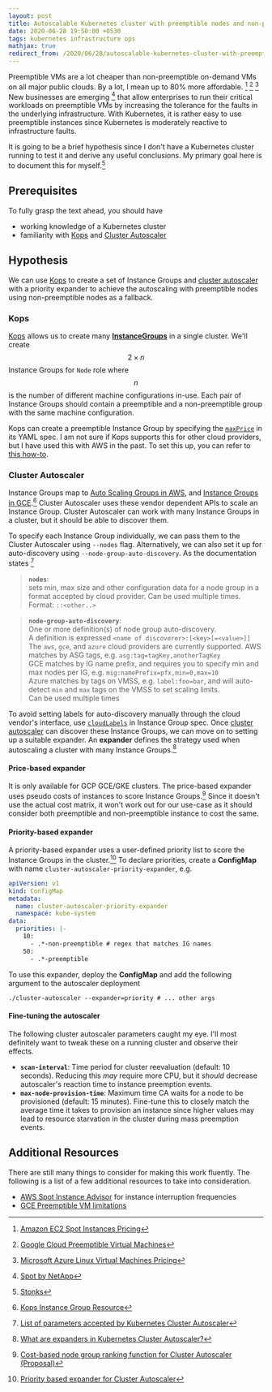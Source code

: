 ```yaml
---
layout: post
title: Autoscalable Kubernetes cluster with preemptible nodes and non-preemptible fallback
date: 2020-06-28 19:50:00 +0530
tags: kubernetes infrastructure ops
mathjax: true
redirect_from: /2020/06/28/autoscalable-kubernetes-cluster-with-preemptible-nodes
---
```


Preemptible VMs are a lot cheaper than non-preemptible on-demand VMs on all
major public clouds. By a lot, I mean up to 80% more affordable. [^1] [^2] [^3]
New businesses are emerging [^4] that allow enterprises to run their critical
workloads on preemptible VMs by increasing the tolerance for the faults in the
underlying infrastructure. With Kubernetes, it is rather easy to use preemptible
instances since Kubernetes is moderately reactive to infrastructure faults.

It is going to be a brief hypothesis since I don't have a Kubernetes cluster
running to test it and derive any useful conclusions. My primary goal here is to
document this for myself.[^5]

## Prerequisites

To fully grasp the text ahead, you should have

- working knowledge of a Kubernetes cluster
- familiarity with [Kops][kops] and [Cluster Autoscaler][cluster-autoscaler]

## Hypothesis

We can use [Kops][kops] to create a set of Instance Groups and [cluster
autoscaler][cluster-autoscaler] with a priority expander to achieve the
autoscaling with preemptible nodes using non-preemptible nodes as a fallback.

### Kops

[Kops][kops] allows us to create many [**InstanceGroups**][kops-instance-groups]
in a single cluster. We'll create $$2 \times n$$ Instance Groups for `Node` role
where $$n$$ is the number of different machine configurations in-use. Each pair
of Instance Groups should contain a preemptible and a non-preemptible group with
the same machine configuration.

Kops can create a preemptible Instance Group by specifying the
[`maxPrice`][kops-ig-max-price] in its YAML spec. I am not sure if Kops supports
this for other cloud providers, but I have used this with AWS in the past. To
set this up, you can refer to [this how-to][kops-ig-spot-how-to].

### Cluster Autoscaler

Instance Groups map to [Auto Scaling Groups in AWS][aws-ec2-asg], and [Instance
Groups in GCE][gcp-ig].[^6] Cluster Autoscaler uses these vendor dependent APIs
to scale an Instance Group. Cluster Autoscaler can work with many Instance
Groups in a cluster, but it should be able to discover them.

To specify each Instance Group individually, we can pass them to the Cluster
Autoscaler using `--nodes` flag. Alternatively, we can also set it up for
auto-discovery using `--node-group-auto-discovery`. As the documentation states
[^7]

> **`nodes`**:  
> sets min, max size and other configuration data for a node group in a format
> accepted by cloud provider. Can be used multiple times. Format: `::<other..>`

> **`node-group-auto-discovery`**:  
> One or more definition(s) of node group auto-discovery.<br>A definition is
> expressed `<name of discoverer>:[<key>[=<value>]]`<br>The `aws`, `gce`, and
> `azure` cloud providers are currently supported. AWS matches by ASG tags, e.g.
> `asg:tag=tagKey,anotherTagKey`<br>GCE matches by IG name prefix, and requires
> you to specify min and max nodes per IG, e.g.
> `mig:namePrefix=pfx,min=0,max=10`<br> Azure matches by tags on VMSS, e.g.
> `label:foo=bar`, and will auto-detect `min` and `max` tags on the VMSS to set
> scaling limits.<br>Can be used multiple times

To avoid setting labels for auto-discovery manually through the cloud vendor's
interface, use [`cloudLabels`][kops-ig-cloud-labels] in Instance Group spec.
Once [cluster autoscaler][cluster-autoscaler] can discover these Instance
Groups, we can move on to setting up a suitable expander. An **expander**
defines the strategy used when autoscaling a cluster with many Instance
Groups.[^8]

#### Price-based expander

It is only available for GCP GCE/GKE clusters. The price-based expander uses
pseudo costs of instances to score Instance Groups.[^9] Since it doesn't use the
actual cost matrix, it won't work out for our use-case as it should consider
both preemptible and non-preemptible instance to cost the same.

#### Priority-based expander

A priority-based expander uses a user-defined priority list to score the
Instance Groups in the cluster.[^10] To declare priorities, create a
**ConfigMap** with name `cluster-autoscaler-priority-expander`, e.g.

```yaml
apiVersion: v1
kind: ConfigMap
metadata:
  name: cluster-autoscaler-priority-expander
  namespace: kube-system
data:
  priorities: |-
    10:
      - .*-non-preemptible # regex that matches IG names
    50:
      - .*-preemptible
```

To use this expander, deploy the **ConfigMap** and add the following argument to
the autoscaler deployment

```shell
./cluster-autoscaler --expander=priority # ... other args
```

#### Fine-tuning the autoscaler

The following cluster autoscaler parameters caught my eye. I'll most definitely
want to tweak these on a running cluster and observe their effects.

- **`scan-interval`**: Time period for cluster reevaluation (default: 10
  seconds). Reducing this *may* require more CPU, but it *should* decrease
  autoscaler's reaction time to instance preemption events.
- **`max-node-provision-time`**: Maximum time CA waits for a node to be
  provisioned (default: 15 minutes). Fine-tune this to closely match the average
  time it takes to provision an instance since higher values may lead to
  resource starvation in the cluster during mass preemption events.

## Additional Resources

There are still many things to consider for making this work fluently. The
following is a list of a few additional resources to take into consideration.

- [AWS Spot Instance Advisor][aws-spot-advisor] for instance interruption
  frequencies
- [GCE Preemptible VM limitations][gce-preemptible-limitations]

[^1]: [Amazon EC2 Spot Instances Pricing][ref-1]
[^2]: [Google Cloud Preemptible Virtual Machines][ref-2]
[^3]: [Microsoft Azure Linux Virtual Machines Pricing][ref-3]
[^4]: [Spot by NetApp][ref-4]
[^5]: [Stonks][ref-5]
[^6]: [Kops Instance Group Resource][ref-6]
[^7]: [List of parameters accepted by Kubernetes Cluster Autoscaler][ref-7]
[^8]: [What are expanders in Kubernetes Cluster Autoscaler?][ref-8]
[^9]: [Cost-based node group ranking function for Cluster Autoscaler (Proposal)][ref-9]
[^10]: [Priority based expander for Cluster Autoscaler][ref-10]

[kops]: https://github.com/kubernetes/kops
[cluster-autoscaler]: https://github.com/kubernetes/autoscaler/tree/master/cluster-autoscaler
[kops-instance-groups]: https://github.com/kubernetes/kops/blob/master/docs/instance_groups.md
[kops-ig-max-price]: https://pkg.go.dev/k8s.io/kops/pkg/apis/kops?tab=doc#InstanceGroupSpec.MaxPrice
[kops-ig-spot-how-to]: https://onica.com/blog/devops/aws-spot-instances-with-kubernetes-kops/
[aws-ec2-asg]: https://docs.aws.amazon.com/autoscaling/ec2/userguide/AutoScalingGroup.html
[gcp-ig]: https://cloud.google.com/compute/docs/instance-groups
[kops-ig-cloud-labels]: https://github.com/kubernetes/kops/blob/master/docs/labels.md
[aws-spot-advisor]: https://aws.amazon.com/ec2/spot/instance-advisor/
[gce-preemptible-limitations]: https://cloud.google.com/compute/docs/instances/preemptible#limitations
[ref-1]: https://aws.amazon.com/ec2/spot/pricing/
[ref-2]: https://cloud.google.com/preemptible-vms
[ref-3]: https://azure.microsoft.com/en-in/pricing/details/virtual-machines/linux/
[ref-4]: https://spot.io
[ref-5]: http://stankmemes.com/
[ref-6]: https://kops.sigs.k8s.io/instance_groups/
[ref-7]: https://github.com/kubernetes/autoscaler/blob/master/cluster-autoscaler/FAQ.md#what-are-the-parameters-to-ca
[ref-8]: https://github.com/kubernetes/autoscaler/blob/master/cluster-autoscaler/FAQ.md#what-are-expanders
[ref-9]: https://github.com/kubernetes/autoscaler/blob/master/cluster-autoscaler/proposals/pricing.md
[ref-10]: https://github.com/kubernetes/autoscaler/blob/master/cluster-autoscaler/expander/priority/readme.md
